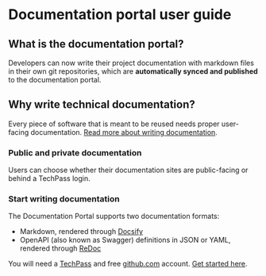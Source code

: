 # Documentation portal user guide

## What is the documentation portal?

Developers can now write their project documentation with markdown files in their own git repositories, which are **automatically synced and published** to the documentation portal.

## Why write technical documentation?

Every piece of software that is meant to be reused needs proper user-facing documentation. [Read more about writing documentation](advanced/writing-documentation).

### Public and private documentation

Users can choose whether their documentation sites are public-facing or behind a TechPass login.

### Start writing documentation

The Documentation Portal supports two documentation formats:

- Markdown, rendered through [Docsify](https://docsify.js.org)
- OpenAPI (also known as Swagger) definitions in JSON or YAML, rendered through [ReDoc](https://github.com/redocly/redoc)

You will need a [TechPass](https://portal.techpass.gov.sg) and free [github.com](https://www.github.com) account. [Get started here](get-started).
